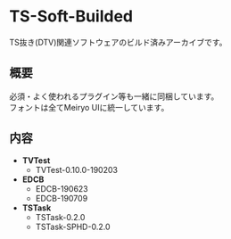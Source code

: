 # TS-Soft-Builded
TS抜き(DTV)関連ソフトウェアのビルド済みアーカイブです。

## 概要
必須・よく使われるプラグイン等も一緒に同梱しています。  
フォントは全てMeiryo UIに統一しています。  

## 内容
 - **TVTest**
   - TVTest-0.10.0-190203
 - **EDCB**
   - EDCB-190623
   - EDCB-190709
 - **TSTask**
   - TSTask-0.2.0
   - TSTask-SPHD-0.2.0
